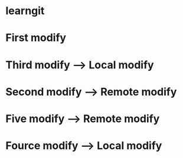 # learngit
# First modify
# Third modify --> Local modify
# Second modify --> Remote modify
# Five modify --> Remote modify
# Fource modify --> Local modify
